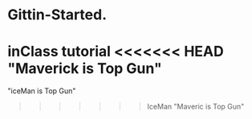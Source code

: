 # Gittin-Started.
inClass tutorial
<<<<<<< HEAD
"Maverick is Top Gun"
=======
"iceMan is Top Gun"
>>>>>>> IceMan
"Maveric is Top Gun"